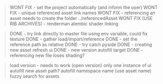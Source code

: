 > WONT FIX - set the project automatically (and inform the user)
> WONT FIX - unique referenced asset link names
> WONT FIX - referencing an asset needs to create the folder ../referencedAsset
> WONT FIX (USE RIB ARCHIVES) - renderman alembic shader linking

> DONE - try link directly to master file using env variable, could fix texture
> DONE - gather load/import/reference
> DONE - set the reference path as relative
> DONE - try catch pyside
> DONE - creating new asset refresh ui
> DONE - new version autofill target
> DONE - referencing new file loses shading?

> load version - needs to work (open version)
> only one instance of ui
> autofill new asset path?
> autofill namespace name (use asset name)
> fuzzy search for assets
